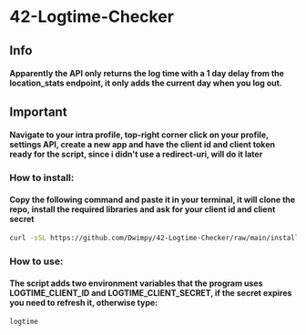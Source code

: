 # 42-Logtime-Checker

## Info
#### Apparently the API only returns the log time with a 1 day delay from the location_stats endpoint, it only adds the current day when you log out.

## Important
#### Navigate to your intra profile, top-right corner click on your profile, settings API, create a new app and have the client id and client token ready for the script, since i didn't use a redirect-uri, will do it later



### How to install:
#### Copy the following command and paste it in your terminal, it will clone the repo, install the required libraries and ask for your client id and client secret
```bash
curl -sSL https://github.com/Dwimpy/42-Logtime-Checker/raw/main/install.sh -o install.sh && chmod +x ./install.sh && $(basename $SHELL) ./install.sh 
```

### How to use:
#### The script adds two environment variables that the program uses LOGTIME_CLIENT_ID and LOGTIME_CLIENT_SECRET, if the secret expires you need to refresh it, otherwise type:
```bash
logtime
```
